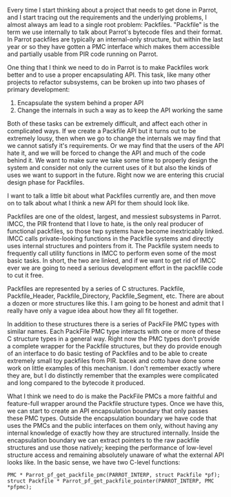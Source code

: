 Every time I start thinking about a project that needs to get done in Parrot,
and I start tracing out the requirements and the underlying problems, I almost
always am lead to a single root problem: Packfiles. "Packfile" is the term we
use internally to talk about Parrot's bytecode files and their format. In
Parrot packfiles are typically an internal-only structure, but within the last
year or so they have gotten a PMC interface which makes them accessible and
partially usable from PIR code running on Parrot.

One thing that I think we need to do in Parrot is to make Packfiles work
better and to use a proper encapsulating API. This task, like many other
projects to refactor subsystems, can be broken up into two phases of primary
development:

1. Encapsulate the system behind a proper API
2. Change the internals in such a way as to keep the API working the same

Both of these tasks can be extremely difficult, and affect each other in
complicated ways. If we create a Packfile API but it turns out to be extremely
lousy, then when we go to change the internals we may find that we cannot
satisfy it's requirements. Or we may find that the users of the API hate it,
and we will be forced to change the API and much of the code behind it. We
want to make sure we take some time to properly design the system and consider
not only the current uses of it but also the kinds of uses we want to support
in the future. Right now we are entering this crucial design phase for
Packfiles.

I want to talk a little bit about what Packfiles currently are, and then move
on to talk about what I think a new API for them should look like.

Packfiles are one of the oldest, largest, and messiest subsystems in Parrot.
IMCC, the PIR frontend that I love to hate, is the only real producer of
functional packfiles, so those twp systems have become inextricably linked.
IMCC calls private-looking functions in the Packfile systems and directly
uses internal structures and pointers from it. The Packfile system needs to
frequently call utility functions in IMCC to perform even some of the most
basic tasks. In short, the two are linked, and if we want to get rid of IMCC
ever we are going to need a serious development effort in the packfile code
to cut it free.

Packfiles are represented by a series of C structures. Packfile,
Packfile_Header, Packfile_Directory, Packfile_Segment, etc. There are about
a dozen or more structures like this. I am going to be honest and admit that
I really have only a vague idea about how they all fit together.

In addition to these structures there is a series of PackFile PMC types with
similar names. Each PackFile PMC type interacts with one or more of these
C structure types in a general way. Right now the PMC types don't provide a
complete wrapper for the Packfile structures, but they do provide enough of
an interface to do basic testing of Packfiles and to be able to create
extremely small toy packfiles from PIR. bacek and cotto have done some work
on little examples of this mechanism. I don't remember exactly where they are,
but I do distinctly remember that the examples were complicated and long
compared to the bytecode it produced.

What I think we need to do is make the PackFile PMCs a more faithful and
feature-full wrapper around the Packfile structure types. Once we have this,
we can start to create an API encapsulation boundary that only passes these
PMC types. Outside the encapsulation boundary we have code that uses the PMCs
and the public interfaces on them only, without having any internal knowledge
of exactly how they are structured internally. Inside the encapsulation
boundary we can extract pointers to the raw packfile structures and use those
natively; keeping the performance of low-level structure access and remaining
absolutely unaware of what the external API looks like. In the basic sense,
we have two C-level functions:

    PMC * Parrot_pf_get_packfile_pmc(PARROT_INTERP, struct Packfile *pf);
    struct Packfile * Parrot_pf_get_packfile_pointer(PARROT_INTERP, PMC *pfpmc);

